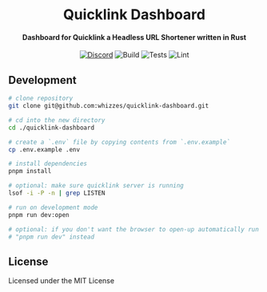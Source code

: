 <div>
  <h1 align="center">Quicklink Dashboard</h1>
  <h4 align="center">
    Dashboard for Quicklink a Headless URL Shortener written in Rust
  </h4>
</div>

<div align="center">

[![Discord](https://img.shields.io/discord/1011702194925490186?color=blue&label=discord&logo=discord)](https://discord.gg/yde6mcgs2C)
![Build](https://github.com/whizzes/quicklink-dashboard/workflows/build/badge.svg)
![Tests](https://github.com/whizzes/quicklink-dashboard/workflows/test/badge.svg)
![Lint](https://github.com/whizzes/quicklink-dashboard/workflows/lint/badge.svg)

</div>

## Development

```bash
# clone repository
git clone git@github.com:whizzes/quicklink-dashboard.git

# cd into the new directory
cd ./quicklink-dashboard

# create a `.env` file by copying contents from `.env.example`
cp .env.example .env

# install dependencies
pnpm install

# optional: make sure quicklink server is running
lsof -i -P -n | grep LISTEN

# run on development mode
pnpm run dev:open

# optional: if you don't want the browser to open-up automatically run
# "pnpm run dev" instead
```

## License

Licensed under the MIT License
